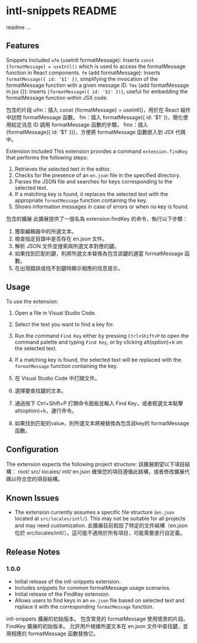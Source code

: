 # intl-snippets README

readme ...

## Features

Snippets Included
`ufm` (useIntl formatMessage): Inserts `const {formatMessage} = useIntl()` which is used to access the formatMessage function in React components.
`fm` (add formatMessage): Inserts `formatMessage({ id: '$1' })`, simplifying the invocation of the formatMessage function with a given message ID.
`fmx` (add formatMessage in jsx {}): Inserts `{formatMessage({ id: '$1' })}`, useful for embedding the formatMessage function within JSX code.

包含的片段
ufm：插入 const {formatMessage} = useIntl()，用於在 React 組件中訪問 formatMessage 函數。
fm：插入 formatMessage({ id: '$1' })，簡化使用給定消息 ID 調用 formatMessage 函數的步驟。
fmx：插入 {formatMessage({ id: '$1' })}，方便將 formatMessage 函數嵌入到 JSX 代碼中。

Extension Included
This extension provides a command `extension.findKey` that performs the following steps:
1. Retrieves the selected text in the editor.
2. Checks for the presence of an `en.json` file in the specified directory.
3. Parses the JSON file and searches for keys corresponding to the selected text.
4. If a matching key is found, it replaces the selected text with the appropriate `formatMessage` function containing the key.
5. Shows information messages in case of errors or when no key is found.

包含的擴展
此擴展提供了一個名為 extension.findKey 的命令，執行以下步驟：
1. 獲取編輯器中的所選文本。
2. 檢查指定目錄中是否存在 en.json 文件。
3. 解析 JSON 文件並搜索與所選文本對應的鍵。
4. 如果找到匹配的鍵，則將所選文本替換為包含該鍵的適當 formatMessage 函數。
5. 在出現錯誤或找不到鍵時顯示相應的信息提示。

## Usage

To use the extension:

1. Open a file in Visual Studio Code.
2. Select the text you want to find a key for.
3. Run the command `Find Key` either by pressing `Ctrl+Shift+P` to open the command palette and typing `Find Key`, or by clicking alt(option)+k on the selected text.
4. If a matching key is found, the selected text will be replaced with the `formatMessage` function containing the key.


1. 在 Visual Studio Code 中打開文件。
2. 選擇要查找鍵的文本。
3. 通過按下 Ctrl+Shift+P 打開命令面板並輸入 Find Key，或者框選文本點擊alt(option)+k，運行命令。
4. 如果找到匹配的value，則所選文本將被替換為包含該key的 formatMessage 函數。

## Configuration

The extension expects the following project structure:
該擴展期望以下項目結構：
root/
  src/
    locales/
      intl/
        en.json
確保您的項目遵循此結構，或者修改擴展代碼以符合您的項目結構。

## Known Issues

- The extension currently assumes a specific file structure (`en.json` located at `src/locales/intl/`). This may not be suitable for all projects and may need customization.
此擴展目前假設了特定的文件結構（en.json 位於 src/locales/intl/）。這可能不適用於所有項目，可能需要進行自定義。

## Release Notes

### 1.0.0

- Initial release of the intl-snippets extension.
- Includes snippets for common formatMessage usage scenarios.
- Initial release of the FindKey extension.
- Allows users to find keys in an `en.json` file based on selected text and replace it with the corresponding `formatMessage` function.

intl-snippets 擴展的初始版本。
包含常見的 formatMessage 使用情景的片段。
FindKey 擴展的初始版本。
允許用戶根據所選文本在 en.json 文件中查找鍵，並用相應的 formatMessage 函數替換它。